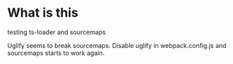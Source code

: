 # What is this

testing ts-loader and sourcemaps

Uglify seems to break sourcemaps. Disable uglify in webpack.config.js and sourcemaps starts to work again.